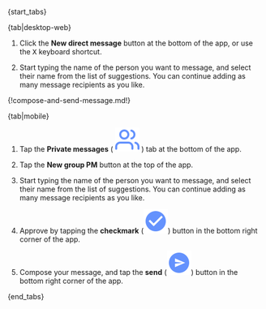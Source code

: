 {start_tabs}

{tab|desktop-web}

1. Click the **New direct message** button at the bottom of the app, or
   use the <kbd>X</kbd> keyboard shortcut.

1. Start typing the name of the person you want to message, and
   select their name from the list of suggestions. You can continue
   adding as many message recipients as you like.

{!compose-and-send-message.md!}

{tab|mobile}

1. Tap the **Private messages**
   ( <img src="/static/images/help/mobile-dm-tab-icon.svg" alt="private messages" class="mobile-icon"/> )
   tab at the bottom of the app.

2. Tap the **New group PM** button at the top of the app.

3. Start typing the name of the person you want to message, and
   select their name from the list of suggestions. You can continue
   adding as many message recipients as you like.

4. Approve by tapping the **checkmark**
   (<img src="/static/images/help/mobile-check-circle-icon.svg" alt="checkmark" class="mobile-icon"/>)
   button in the bottom right corner of the app.

5. Compose your message, and tap the **send**
   (<img src="/static/images/help/mobile-send-circle-icon.svg" alt="send" class="mobile-icon"/>)
   button in the bottom right corner of the app.

{end_tabs}
